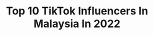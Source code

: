 ---
title: Top 10 TikTok Influencers In Malaysia In 2022
description: >-
  Find top TikTok influencers in Malaysia in 2022. Most popular hashtags: #duet #shouldbeme #foryou #foryoupage.
platform: TikTok
hits: 483
text_top: Analyze the most popular TikTok influencers on inBeat.
text_bottom: inBeat has 483 TikTok influencers like this in Malaysia for you to pitch.
profiles:
  - username: "harishkhan2635"
    fullname: >-
      Harish Khan2635
    bio: >-
      Harish khan
    location: "Malaysia"
    followers: 6572
    engagement: 5271
    commentsToLikes: 0.158618
    id: ckbvvhywotsje0j23yvlctplk
    verified: false
    hashtags: ""
  - username: "mdnurulamin465"
    fullname: >-
      MD Nurul Amin465
    bio: >-
      465
    location: "Malaysia"
    followers: 2394
    engagement: 5081
    commentsToLikes: 0.199241
    id: ckc1p1x8hthcw0j23q9zy4t3n
    verified: false
    hashtags: "#fyp, #foryou, #33, #duet"
  - username: "mdminhaj507"
    fullname: >-
      🇧🇩(MD MENHAZ)#507#
    bio: >-
      🌹সে:সিনহাজ🌹
    location: "Malaysia"
    followers: 9434
    engagement: 3579
    commentsToLikes: 0.109877
    id: ckczzlnyz7pfp0j236cabq5il
    verified: false
    hashtags: ""
  - username: "roki_vai0"
    fullname: >-
      roki_vai💔💔💔
    bio: >-
      
    location: "Malaysia"
    followers: 12400
    engagement: 2967
    commentsToLikes: 0.124058
    id: ckbldp5uh7y2g0j23bb2q99tn
    verified: false
    hashtags: ""
  - username: "msrana16"
    fullname: >-
      MS MASUD RANA 8243
    bio: >-
      🌹🌹ও প্রবাসী ওপ্রবাসী এত কষ্ট বুকে🌹🌹 💜💜রেখে কেমনে দাও হাসি 🎸🎸
    location: "Malaysia"
    followers: 23100
    engagement: 2843
    commentsToLikes: 0.220407
    id: ckbq3uio5qby90j238lkuvr7t
    verified: false
    hashtags: ""
  - username: "xhazykhan9217"
    fullname: >-
      Xhazy Khan9217
    bio: >-
      ♥️ birthday 16sep♥️ 🔥I feel proud that I am Pakistani🔥 use👉 #xhazykhan9217
    location: "Malaysia"
    followers: 6142
    engagement: 2728
    commentsToLikes: 0.096917
    id: cka84sz70vgqh0i785hs4141v
    verified: false
    hashtags: "#foryoupage, #xhazykhan9217, #lifestyle, #sad"
  - username: "sk_rafik_08"
    fullname: >-
      Sk_Rafik_08
    bio: >-
      টেকনাফ আমার অহংকার টেকনাফ আমার বাড়ি তাইতো টেকনাফকে ভালোবাসি BD🇧🇩 Teknaf🤘
    location: "Malaysia"
    followers: 10900
    engagement: 2706
    commentsToLikes: 0.114623
    id: cka9swjzfao6d0i78l5fpg9nl
    verified: false
    hashtags: "#foryoupage, #foryou, #team, #fyp"
  - username: "rezaulfotin"
    fullname: >-
      faizfaiz
    bio: >-
      
    location: "Malaysia"
    followers: 25800
    engagement: 2604
    commentsToLikes: 0.109549
    id: ckcir5jmoxq6u0j23gsgfinhf
    verified: false
    hashtags: "#penang, #havib, #duet, #agechallenge"
  - username: "fuchi27"
    fullname: >-
      prrityy magar
    bio: >-
      
    location: "Malaysia"
    followers: 11000
    engagement: 2466
    commentsToLikes: 0.111904
    id: ckblegs1l8il60j23bm36lfa4
    verified: false
    hashtags: "#nepali, #tiktak, #tiktok, #foryou"
  - username: "curlyboiiiivibes"
    fullname: >-
      DaAsian
    bio: >-
      Join the Curly Gang👨‍🦱✌️ Follow my Instagram for a Free 🍩 COMING BACK SOON❗️
    location: "Malaysia"
    followers: 859500
    engagement: 2438
    commentsToLikes: 0.029087
    id: ckal45uoc1b040i7841pnmep2
    verified: false
    hashtags: "#inspect, #roblox, #fyp, #meme"
---